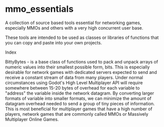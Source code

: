 # mmo_essentials
A collection of source based tools essential for networking games, especially MMOs and others with a very high concurrent user base.

These tools are intended to be used as classes or libraries of functions that you can copy and paste into your own projects.

Index

BittyBytes - is a base class of functions used to pack and unpack arrays of numeric
values into their smallest possible form, bits. This is especially desirable
for network games with dedicated servers expected to send and receive
a constant stream of data from many players. Under normal circumstances
using Godot's High Level Multiplayer API will require somewhere between 15-20 bytes
of overhead for each variable to "address" the variable inside the network
datagram. By converting larger formats of variable into smaller formats,
we can minimize the amount of datagram overhead needed to send a group of tiny
pieces of information. This is most beneficial for multiplayer games that
have a high number of players, network games that are commonly called
MMOs or Massively Multiplayer Online Games.
